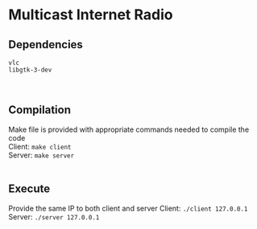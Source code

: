 # Multicast Internet Radio

## Dependencies
    vlc
    libgtk-3-dev
<br />

## Compilation
Make file is provided with appropriate commands needed to compile the code<br/>
Client: ```make client```<br/>
Server: ```make server```
<br />
<br />

## Execute
Provide the same IP to both client and server
Client: ```./client 127.0.0.1```<br/>
Server: ```./server 127.0.0.1```
